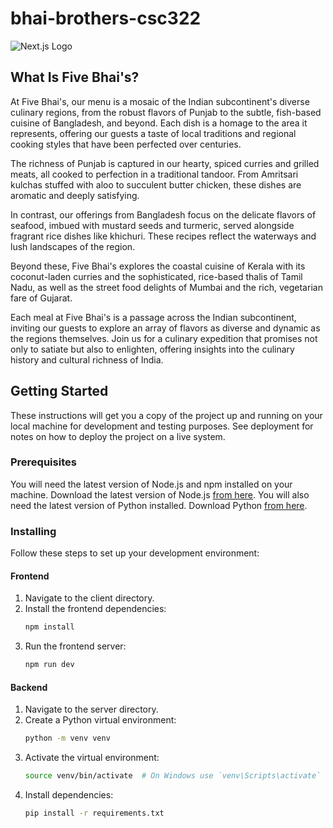 # bhai-brothers-csc322
![Next.js Logo](https://upload.wikimedia.org/wikipedia/commons/8/8e/Nextjs-logo.svg)
## What Is Five Bhai's?
At Five Bhai's, our menu is a mosaic of the Indian subcontinent's diverse culinary regions, from the robust flavors of Punjab to the subtle, fish-based cuisine of Bangladesh, and beyond. Each dish is a homage to the area it represents, offering our guests a taste of local traditions and regional cooking styles that have been perfected over centuries.

The richness of Punjab is captured in our hearty, spiced curries and grilled meats, all cooked to perfection in a traditional tandoor. From Amritsari kulchas stuffed with aloo to succulent butter chicken, these dishes are aromatic and deeply satisfying.

In contrast, our offerings from Bangladesh focus on the delicate flavors of seafood, imbued with mustard seeds and turmeric, served alongside fragrant rice dishes like khichuri. These recipes reflect the waterways and lush landscapes of the region.

Beyond these, Five Bhai's explores the coastal cuisine of Kerala with its coconut-laden curries and the sophisticated, rice-based thalis of Tamil Nadu, as well as the street food delights of Mumbai and the rich, vegetarian fare of Gujarat.

Each meal at Five Bhai's is a passage across the Indian subcontinent, inviting our guests to explore an array of flavors as diverse and dynamic as the regions themselves. Join us for a culinary expedition that promises not only to satiate but also to enlighten, offering insights into the culinary history and cultural richness of India.

## Getting Started

These instructions will get you a copy of the project up and running on your local machine for development and testing purposes. See deployment for notes on how to deploy the project on a live system.

### Prerequisites

You will need the latest version of Node.js and npm installed on your machine. Download the latest version of Node.js [from here](https://nodejs.org/). You will also need the latest version of Python installed. Download Python [from here](https://www.python.org/downloads/).

### Installing

Follow these steps to set up your development environment:

#### Frontend

1. Navigate to the client directory.
2. Install the frontend dependencies:
   ```bash
   npm install
   ```
3. Run the frontend server:
   ```bash
   npm run dev
   ```

#### Backend

1. Navigate to the server directory.
2. Create a Python virtual environment:
   ```bash
   python -m venv venv
   ```
3. Activate the virtual environment:
   ```bash
   source venv/bin/activate  # On Windows use `venv\Scripts\activate`
   ```
4. Install dependencies:
   ```bash
   pip install -r requirements.txt
   ```
